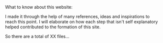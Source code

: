What to know about this website:

I made it through the help of many references, ideas and inspirations to reach this point. I will elaborate on how each step that isn't self explanatory helped contributed to the formation of this site.

So there are a total of XX files...
